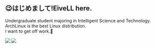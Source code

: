 ## 😉はじめまして!EiveLL here.

Undergraduate student majoring in Intelligent Science and Technology.   
ArchLinux is the best Linux distribution.   
I want to get off work.🥲   

<a href="https://github.com/anuraghazra/github-readme-stats">
  <img align="left" src="https://github-readme-stats.vercel.app/api?username=EiveLL&show_bg=1&count_private=true&show_icons=true&title_color=b57ed2&icon_color=b57ed2&text_color=383838&bg_color=ffffff&hide_title=false&locale=en" />
</a>
<a href="https://github.com/anuraghazra/convoychat">
  <img align="center" src="https://github-readme-stats.vercel.app/api/top-langs?username=EiveLL&show_bg=1&title_color=b57ed2&icon_color=b57ed2&text_color=383838&bg_color=ffffff&hide_title=false&locale=en" />
</a>
